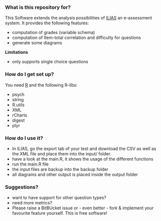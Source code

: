 ### What is this repository for? ###

This Software extends the analysis possibilities of [ILIAS](ilias.de) an e-assessment system. It provides the following features:

* computation of grades (variable schema)
* computation of Item-total correlation and difficulty for questions
* generate some diagrams

**Limitations**

* only supports single choice questions

### How do I get set up? ###

You need [R](http://www.r-project.org/) and the following R-libs:

* psych
* string
* R.utils
* XML
* rCharts
* digest
* plyr

### How do I use it? ###

* In ILIAS, go the export tab of your test and download the CSV as well as the XML file and place them into the input/ folder.
* have a look at the main.R, it shows the usage of the different functions
* run the main.R file
* the input files are backup into the backup folder
* all diagrams and other output is placed inside the output folder

### Suggestions? ###

* want to have support for other question types?
* need more metrics?
* Please raise a BitBUcket issue or - even better - fork & implement your favourite feature yourself. This is free software!